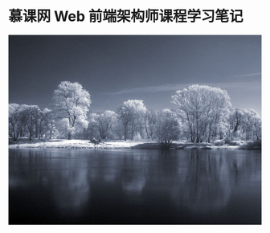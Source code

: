 <!--
 * @Author       : joker_yjc
 * @Date         : 2021-01-07 11:10:03
 * @LastEditors  : joker_yjc
 * @LastEditTime : 2021-01-07 11:17:21
 * @Desciption   :
-->

# 慕课网 Web 前端架构师课程学习笔记

![测试图片插入](./images/timg.jpeg)
